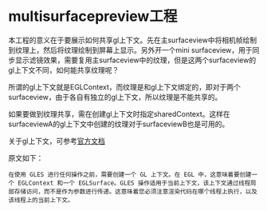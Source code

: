 # multisurfacepreview工程

本工程的意义在于要展示如何共享gl上下文。先在主surfaceview中将相机帧绘制到纹理上，然后将纹理绘制到屏幕上显示。另外开一个mini surfaceview，用于同步显示滤镜效果，需要复用主surfaceview中的纹理，但是这两个surfaceview的gl上下文不同，如何能共享纹理呢？

所谓的gl上下文就是EGLContext，而纹理是和gl上下文绑定的，即对于两个surfaceview，由于各自有独立的gl上下文，所以纹理是不能共享的。

如果要做到纹理共享，需在创建gl上下文时指定sharedContext。这样在surfaceviewA的gl上下文中创建的纹理对于surfaceviewB也是可用的。

关于gl上下文，可参考[官方文档](https://source.android.com/devices/graphics/arch-egl-opengl)

原文如下：
```
在使用 GLES 进行任何操作之前，需要创建一个 GL 上下文。在 EGL 中，这意味着要创建一个 EGLContext 和一个 EGLSurface。GLES 操作适用于当前上下文，该上下文通过线程局部存储访问，而不是作为参数进行传递。这意味着您必须注意渲染代码在哪个线程上执行，以及该线程上的当前上下文。
```